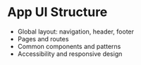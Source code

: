 # App UI Structure

- Global layout: navigation, header, footer
- Pages and routes
- Common components and patterns
- Accessibility and responsive design